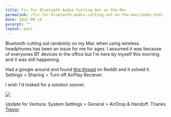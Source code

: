 ```yaml
---
title: Fix for Bluetooth Audio Cutting Out on the Mac
permalink: /fix-for-bluetooth-audio-cutting-out-on-the-mac/index.html
date: 2022-09-14
excerpt: ""
layout: post
---
```


Bluetooth cutting out randomly on my Mac when using wireless headphones has been an issue for me for ages. I assumed it was because of everyones BT devices in the office but I'm here by myself this morning and it was still happening.

Had a google around and found [this thread](https://www.reddit.com/r/MacOSBeta/comments/qjgqjx/i_think_ive_found_a_fix_for_the_bluetooth/) on Reddit and it solved it. Settings > Sharing > Turn off AirPlay Reciever.

I wish I'd looked for a solution sooner.

![](https://rknightuk.s3.amazonaws.com/site/settings_airplay.png)

Update for Ventura: System Settings > General > AirDrop & Handoff. Thanks [Trevor](https://www.trevorkay.me).
